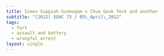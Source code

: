 ```yaml
---
title: Simon Suppiah Sunmugam v Chua Geok Teck and another
subtitle: "[2012] SGHC 73 / 05\_April\_2012"
tags:
  - Tort
  - assault and battery
  - wrongful arrest
layout: single
---
```


